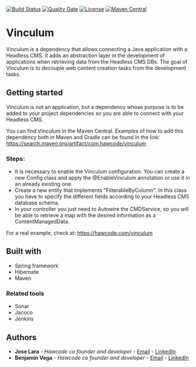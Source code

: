 [![Build Status](https://travis-ci.org/hawcode/vinculum.svg?branch=master)](https://travis-ci.org/hawcode/vinculum)
[![Quality Gate](https://sonarcloud.io/api/project_badges/measure?project=com.hawcode%3Avinculum&metric=alert_status)](https://sonarcloud.io/dashboard?id=com.hawcode%3Avinculum)
[![License](https://img.shields.io/badge/License-GNU%20General%20Public%20License%203.0-brightgreen.svg)](http://www.gnu.org/licenses/gpl-3.0.txt)
[![Maven Central](https://img.shields.io/maven-central/v/com.hawcode/vinculum.svg?label=Maven%20Central)](https://search.maven.org/search?q=g:%22com.hawcode%22%20AND%20a:%22vinculum%22)

# Vinculum
Vinculum is a dependency that allows connecting a Java application with a Headless CMS. It adds an abstraction layer in the development of applications when retrieving data from the Headless CMS DBs. The goal of Vinculum is to decouple web content creation tasks from the development tasks.

## Getting started

Vinculum is not an application, but a dependency whose purpose is to be added to your project dependencies so you are able to connect with your Headless CMS.

You can find Vinculum in the Maven Central. Examples of how to add this dependency both in Maven and Gradle can be found in the link: https://search.maven.org/artifact/com.hawcode/vinculum

### Steps:

- It is necessary to enable the Vinculum configuration. You can create a new Config class and apply the @EnableVinculum annotation or use it in an already existing one.
- Create a new entity that implements "FilterableByColumn". In this class you have to specify the different fields according to your Headless CMS database schema.
- In your controller you just need to Autowire the CMDService, so you will be able to retrieve a map with the desired information as a ContentManagedData.

For a real example, check at: https://hawcode.com/vinculum

## Built with

 * Spring framework
 * Hibernate
 * Maven
 
### Related tools

 * Sonar
 * Jacoco
 * Jenkins
 
## Authors

 * **Jose Lara** - *Hawcode co founder and developer* - [Email](jose.lara@hawcode.com) - [LinkedIn](https://es.linkedin.com/in/josecarloslaragomez)
 * **Benjamin Vega** - *Hawcode co founder and developer* - [Email](benjamin.vega@hawcode.com) - [LinkedIn](https://www.linkedin.com/in/benjaminvegadelpino)